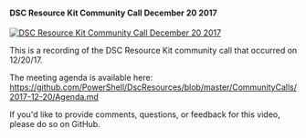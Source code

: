 ﻿#### DSC Resource Kit Community Call December 20 2017

[![DSC Resource Kit Community Call December 20 2017](https://i4.ytimg.com/vi/O3eQxyoACd8/hqdefault.jpg "DSC Resource Kit Community Call December 20 2017")](https://www.youtube.com/watch?v=O3eQxyoACd8)

This is a recording of the DSC Resource Kit community call that occurred on 12/20/17.

The meeting agenda is available here: https://github.com/PowerShell/DscResources/blob/master/CommunityCalls/2017-12-20/Agenda.md

If you'd like to provide comments, questions, or feedback for this video, please do so on GitHub.


